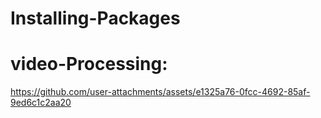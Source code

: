 # Installing-Packages
 
# video-Processing:


https://github.com/user-attachments/assets/e1325a76-0fcc-4692-85af-9ed6c1c2aa20
